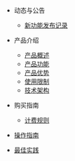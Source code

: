 

- 动态与公告
  
  - [新功能发布记录](cpc/newfunctions/newfunctions.md)
- 产品介绍
  
  - [产品概述](cpc/intro/description.md)
  - [产品功能](cpc/intro/function.md)
  - [产品优势](cpc/intro/advantages.md)
  - [使用限制](cpc/intro/limit.md)
  - [技术架构](cpc/intro/architecture.md)
- 购买指南
  - [计费规则](cpc/buy/charge.md)
- [操作指南](cpc/guide/guide.md)
- [最佳实践](cpc/bestpractice/bestpractice.md)


